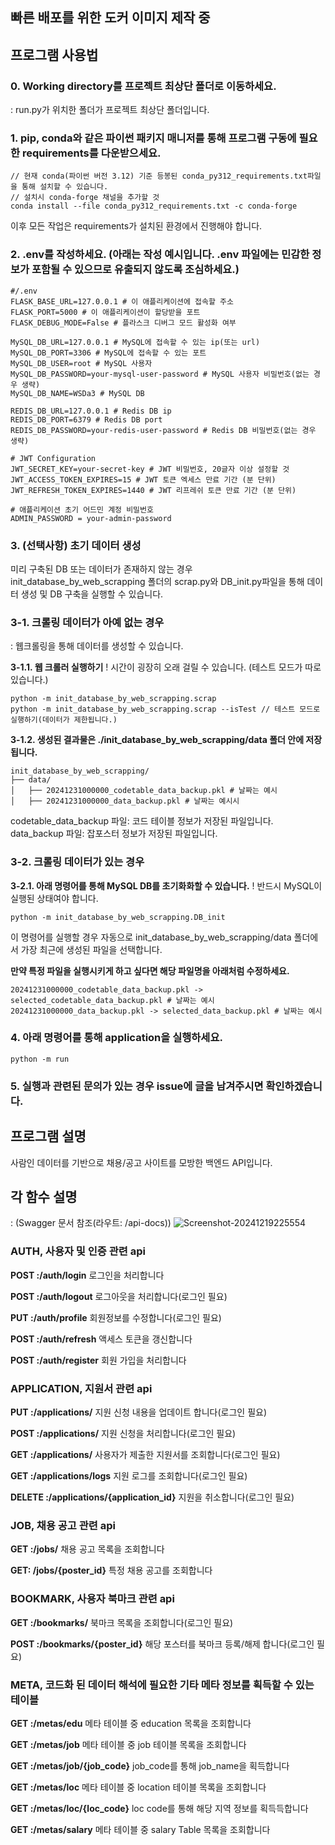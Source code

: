 ## 빠른 배포를 위한 도커 이미지 제작 중


## 프로그램 사용법
### 0. Working directory를 프로젝트 최상단 폴더로 이동하세요.
: run.py가 위치한 폴더가 프로젝트 최상단 폴더입니다.

### 1. pip, conda와 같은 파이썬 패키지 매니저를 통해 프로그램 구동에 필요한 requirements를 다운받으세요.
```
// 현재 conda(파이썬 버전 3.12) 기준 등봉된 conda_py312_requirements.txt파일을 통해 설치할 수 있습니다. 
// 설치시 conda-forge 채널을 추가할 것
conda install --file conda_py312_requirements.txt -c conda-forge
```

이후 모든 작업은 requirements가 설치된 환경에서 진행해야 합니다.

### 2. .env를 작성하세요. (아래는 작성 예시입니다. .env 파일에는 민감한 정보가 포함될 수 있으므로 유출되지 않도록 조심하세요.)
```
#/.env
FLASK_BASE_URL=127.0.0.1 # 이 애플리케이션에 접속할 주소
FLASK_PORT=5000 # 이 애플리케이션이 할당받을 포트
FLASK_DEBUG_MODE=False # 플라스크 디버그 모드 활성화 여부

MySQL_DB_URL=127.0.0.1 # MySQL에 접속할 수 있는 ip(또는 url)
MySQL_DB_PORT=3306 # MySQL에 접속할 수 있는 포트
MySQL_DB_USER=root # MySQL 사용자
MySQL_DB_PASSWORD=your-mysql-user-password # MySQL 사용자 비밀번호(없는 경우 생략)
MySQL_DB_NAME=WSDa3 # MySQL DB

REDIS_DB_URL=127.0.0.1 # Redis DB ip
REDIS_DB_PORT=6379 # Redis DB port
REDIS_DB_PASSWORD=your-redis-user-password # Redis DB 비밀번호(없는 경우 생략)

# JWT Configuration
JWT_SECRET_KEY=your-secret-key # JWT 비밀번호, 20글자 이상 설정할 것
JWT_ACCESS_TOKEN_EXPIRES=15 # JWT 토큰 엑세스 만료 기간 (분 단위)
JWT_REFRESH_TOKEN_EXPIRES=1440 # JWT 리프레쉬 토큰 만료 기간 (분 단위)

# 애플리케이션 초기 어드민 계정 비밀번호
ADMIN_PASSWORD = your-admin-password 
``` 

### 3. (선택사항) 초기 데이터 생성
미리 구축된 DB 또는 데이터가 존재하지 않는 경우 init_database_by_web_scrapping 폴더의 scrap.py와 DB_init.py파일을 통해 데이터 생성 및 DB 구축을 실행할 수 있습니다.

### 3-1. 크롤링 데이터가 아예 없는 경우
: 웹크롤링을 통해 데이터를 생성할 수 있습니다.

**3-1.1. 웹 크롤러 실행하기**
! 시간이 굉장히 오래 걸릴 수 있습니다. (테스트 모드가 따로 있습니다.)
```
python -m init_database_by_web_scrapping.scrap
python -m init_database_by_web_scrapping.scrap --isTest // 테스트 모드로 실행하기(데이터가 제한됩니다.)
```

**3-1.2. 생성된 결과물은 ./init_database_by_web_scrapping/data 폴더 안에 저장됩니다.**
```
init_database_by_web_scrapping/
├── data/
│   ├── 20241231000000_codetable_data_backup.pkl # 날짜는 예시
│   ├── 20241231000000_data_backup.pkl # 날짜는 예시시
```
codetable_data_backup 파일: 코드 테이블 정보가 저장된 파일입니다.
data_backup 파일: 잡포스터 정보가 저장된 파일입니다.

### 3-2. 크롤링 데이터가 있는 경우
**3-2.1. 아래 명령어를 통해 MySQL DB를 초기화화할 수 있습니다.**
! 반드시 MySQL이 실행된 상태여야 합니다.
```
python -m init_database_by_web_scrapping.DB_init
```

이 명령어를 실행할 경우 자동으로 init_database_by_web_scrapping/data 폴더에서 가장 최근에 생성된 파일을 선택합니다.

**만약 특정 파일을 실행시키게 하고 싶다면 해당 파일명을 아래처럼 수정하세요.**
```
20241231000000_codetable_data_backup.pkl -> selected_codetable_data_backup.pkl # 날짜는 예시
20241231000000_data_backup.pkl -> selected_data_backup.pkl # 날짜는 예시
```

### 4. 아래 명령어를 통해 application을 실행하세요.
```
python -m run
```

### 5. 실행과 관련된 문의가 있는 경우 issue에 글을 남겨주시면 확인하겠습니다.

## 프로그램 설명
사람인 데이터를 기반으로 채용/공고 사이트를 모방한 백엔드 API입니다.

## 각 함수 설명 
: (Swagger 문서 참조(라우트: /api-docs))
![Screenshot-20241219225554](https://github.com/user-attachments/assets/05f9b1d9-c5c6-4a8f-9c7b-02459b210d41)

### AUTH, 사용자 및 인증 관련 api
**POST :/auth/login**
로그인을 처리합니다

**POST :/auth/logout**
로그아웃을 처리합니다(로그인 필요)

**PUT :/auth/profile**
회원정보를 수정합니다(로그인 필요)

**POST :/auth/refresh**
액세스 토큰을 갱신합니다

**POST :/auth/register**
회원 가입을 처리합니다

### APPLICATION, 지원서 관련 api
**PUT :/applications/**
지원 신청 내용을 업데이트 합니다(로그인 필요)

**POST :/applications/**
지원 신청을 처리합니다(로그인 필요)

**GET :/applications/**
사용자가 제출한 지원서를 조회합니다(로그인 필요)

**GET :/applications/logs**
지원 로그를 조회합니다(로그인 필요)

**DELETE :/applications/{application_id}**
지원을 취소합니다(로그인 필요)

### JOB, 채용 공고 관련 api
**GET :/jobs/**
채용 공고 목록을 조회합니다

**GET: /jobs/{poster_id}**
특정 채용 공고를 조회합니다

### BOOKMARK, 사용자 북마크 관련 api
**GET :/bookmarks/**
북마크 목록을 조회합니다(로그인 필요)

**POST :/bookmarks/{poster_id}**
해당 포스터를 북마크 등록/해제 합니다(로그인 필요)

### META, 코드화 된 데이터 해석에 필요한 기타 메타 정보를 획득할 수 있는 테이블
**GET :/metas/edu**
메타 테이블 중 education 목록을 조회합니다

**GET :/metas/job**
메타 테이블 중 job 테이블 목록을 조회합니다

**GET :/metas/job/{job_code}**
job_code를 통해 job_name을 획득합니다

**GET :/metas/loc**
메타 테이블 중 location 테이블 목록을 조회합니다

**GET :/metas/loc/{loc_code}**
loc code를 통해 해당 지역 정보를 획득득합니다

**GET :/metas/salary**
메타 테이블 중 salary Table 목록을 조회합니다
